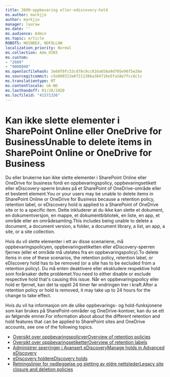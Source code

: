 ```yaml
---
title: 2609-oppbevaring eller-ediscovery-hold
ms.author: markjjo
author: markjjo
manager: lauraw
ms.date: ''
ms.audience: Admin
ms.topic: article
ROBOTS: NOINDEX, NOFOLLOW
localization_priority: Normal
ms.collection: Adm_O365
ms.custom:
- "2609"
- "9000048"
ms.openlocfilehash: 3e60f0fc53cd78c9cc816a658a9df05e9075e26e
ms.sourcegitcommit: c5e800313a6f211386a384716e5fa18e7fcc8c1c
ms.translationtype: MT
ms.contentlocale: nb-NO
ms.lasthandoff: 01/28/2020
ms.locfileid: "41571336"
---
```

# <a name="unable-to-delete-items-in-sharepoint-online-or-onedrive-for-business"></a><span data-ttu-id="e92e0-102">Kan ikke slette elementer i SharePoint Online eller OneDrive for Business</span><span class="sxs-lookup"><span data-stu-id="e92e0-102">Unable to delete items in SharePoint Online or OneDrive for Business</span></span>

<span data-ttu-id="e92e0-103">Du eller brukerne kan ikke slette elementer i SharePoint Online eller OneDrive for business fordi en oppbevaringspolicy, oppbevaringsetikett eller eDiscovery-sperre brukes på et SharePoint of OneDrive-område eller et bestemt element.</span><span class="sxs-lookup"><span data-stu-id="e92e0-103">You or your users may be unable to delete items in SharePoint Online or OneDrive for Business because a retention policy, retention label, or eDiscovery hold is applied to a SharePoint of OneDrive site or to a specific item.</span></span> <span data-ttu-id="e92e0-104">Dette inkluderer at du ikke kan slette et dokument, en dokumentversjon, en mappe, et dokumentbibliotek, en liste, en app, et område eller en områdesamling.</span><span class="sxs-lookup"><span data-stu-id="e92e0-104">This includes being unable to delete a document, a document version, a folder, a document library, a list, an app, a site, or a site collection.</span></span> 

<span data-ttu-id="e92e0-105">Hvis du vil slette elementer i ett av disse scenariene, må oppbevaringspolicyen, oppbevaringsetiketten eller eDiscovery-sperren fjernes (eller et område må utelates fra en oppbevaringspolicy).</span><span class="sxs-lookup"><span data-stu-id="e92e0-105">To delete items in one of these scenarios, the retention policy, retention label, or eDiscovery hold has to be removed (or a site has to be excluded from a retention policy).</span></span> <span data-ttu-id="e92e0-106">Du må enten deaktivere eller ekskludere respektive hold som forårsaker dette problemet.</span><span class="sxs-lookup"><span data-stu-id="e92e0-106">You need to either disable or exclude respective hold that's causing this issue.</span></span> <span data-ttu-id="e92e0-107">Når en oppbevaringspolicy eller hold er fjernet, kan det ta opptil 24 timer før endringen trer i kraft.</span><span class="sxs-lookup"><span data-stu-id="e92e0-107">After a retention policy or hold is removed, it may take up to 24 hours for the change to take effect.</span></span> 

<span data-ttu-id="e92e0-108">Hvis du vil ha informasjon om de ulike oppbevarings- og hold-funksjonene som kan brukes på SharePoint-områder og OneDrive-kontoer, kan du se ett av følgende emner.</span><span class="sxs-lookup"><span data-stu-id="e92e0-108">For information about about the different retention and hold features that can be applied to SharePoint sites and OneDrive accounts, see one of the following topics.</span></span>

- [<span data-ttu-id="e92e0-109">Oversikt over oppbevaringspolicyer</span><span class="sxs-lookup"><span data-stu-id="e92e0-109">Overview of retention policies</span></span>](https://docs.microsoft.com/microsoft-365/compliance/retention-policies)
- [<span data-ttu-id="e92e0-110">Oversikt over oppbevaringsetiketter</span><span class="sxs-lookup"><span data-stu-id="e92e0-110">Overview of retention labels</span></span>](https://docs.microsoft.com/microsoft-365/compliance/labels)
- [<span data-ttu-id="e92e0-111">Administrer sperringer i Avansert eDiscovery</span><span class="sxs-lookup"><span data-stu-id="e92e0-111">Manage holds in Advanced eDiscovery</span></span>](https://docs.microsoft.com/microsoft-365/compliance/managing-holds)
- [<span data-ttu-id="e92e0-112">eDiscovery holder</span><span class="sxs-lookup"><span data-stu-id="e92e0-112">eDiscovery holds</span></span>](https://docs.microsoft.com/microsoft-365/compliance/ediscovery-cases#step-4-place-content-locations-on-hold)
- [<span data-ttu-id="e92e0-113">Retningslinjer for nedleggelse og sletting av eldre nettsteder</span><span class="sxs-lookup"><span data-stu-id="e92e0-113">Legacy site closure and deletion policies</span></span>](https://support.office.com/article/Use-policies-for-site-closure-and-deletion-A8280D82-27FD-48C5-9ADF-8A5431208BA5)